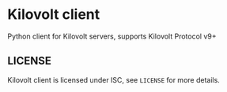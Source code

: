 # Kilovolt client

Python client for Kilovolt servers, supports Kilovolt Protocol v9+

## LICENSE

Kilovolt client is licensed under ISC, see `LICENSE` for more details.